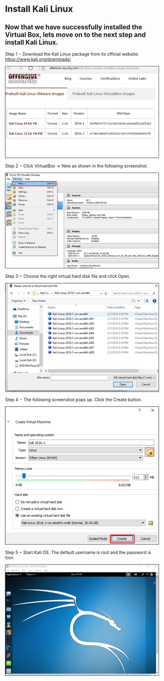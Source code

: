 <h1>Install Kali Linux</h1>

## Now that we have successfully installed the Virtual Box, lets move on to the next step and install Kali Linux.
Step 1 − Download the Kali Linux package from its official website: https://www.kali.org/downloads/

 <img src="src/10.jpg">

 Step 2 − Click VirtualBox → New as shown in the following screenshot.

  <img src="src/11.jpg">

 Step 3 − Choose the right virtual hard disk file and click Open.

   <img src="src/12.jpg">

  Step 4 − The following screenshot pops up. Click the Create button.

   <img src="src/14.jpg">

   Step 5 − Start Kali OS. The default username is root and the password is toor.

   <img src="src/15.jpg">
